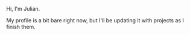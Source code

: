 Hi, I'm Julian.

My profile is a bit bare right now, but I'll be updating it with projects as I finish them.
